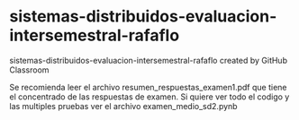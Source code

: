 # sistemas-distribuidos-evaluacion-intersemestral-rafaflo
sistemas-distribuidos-evaluacion-intersemestral-rafaflo created by GitHub Classroom


Se recomienda leer el archivo resumen_respuestas_examen1.pdf que tiene el concentrado de las respuestas de examen.
Si quiere ver todo el codigo y las multiples pruebas ver el archivo examen_medio_sd2.pynb
